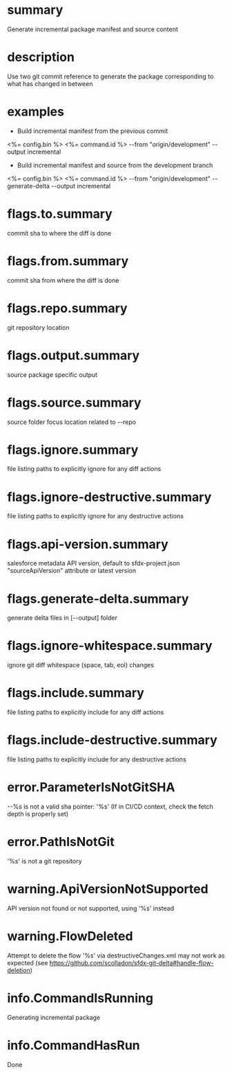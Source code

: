 # summary

Generate incremental package manifest and source content

# description

Use two git commit reference to generate the package corresponding to what has changed in between

# examples

- Build incremental manifest from the previous commit

<%= config.bin %> <%= command.id %> --from "origin/development" --output incremental

- Build incremental manifest and source from the development branch

<%= config.bin %> <%= command.id %> --from "origin/development" --generate-delta --output incremental

# flags.to.summary

commit sha to where the diff is done

# flags.from.summary

commit sha from where the diff is done

# flags.repo.summary

git repository location

# flags.output.summary

source package specific output

# flags.source.summary

source folder focus location related to --repo

# flags.ignore.summary

file listing paths to explicitly ignore for any diff actions

# flags.ignore-destructive.summary

file listing paths to explicitly ignore for any destructive actions

# flags.api-version.summary

salesforce metadata API version, default to sfdx-project.json "sourceApiVersion" attribute or latest version

# flags.generate-delta.summary

generate delta files in [--output] folder

# flags.ignore-whitespace.summary

ignore git diff whitespace (space, tab, eol) changes

# flags.include.summary

file listing paths to explicitly include for any diff actions

# flags.include-destructive.summary

file listing paths to explicitly include for any destructive actions

# error.ParameterIsNotGitSHA

--%s is not a valid sha pointer: '%s' (If in CI/CD context, check the fetch depth is properly set)

# error.PathIsNotGit

'%s' is not a git repository

# warning.ApiVersionNotSupported

API version not found or not supported, using '%s' instead

# warning.FlowDeleted

Attempt to delete the flow '%s' via destructiveChanges.xml may not work as expected (see https://github.com/scolladon/sfdx-git-delta#handle-flow-deletion)

# info.CommandIsRunning

Generating incremental package

# info.CommandHasRun

Done